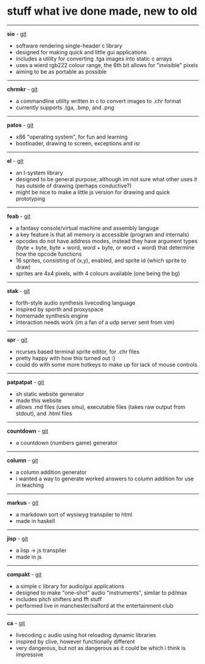 # stuff what ive done made, new to old

---

**sio** - [git](https://github.com/hatcatpat/sio)
- software rendering single-header c library
- designed for making quick and little gui applications
- includes a utility for converting .tga images into static c arrays
- uses a wierd rgb222 colour range, the 6th bit allows for "invisible" pixels
- aiming to be as portable as possible

---

**chrmkr** - [git](https://github.com/hatcatpat/chrmkr)
- a commandline utility written in c to convert images to .chr format
- currently supports .tga, .bmp, and .png

---

**patos** - [git](https://github.com/hatcatpat/patos)
- x86 "operating system", for fun and learning
- bootloader, drawing to screen, exceptions and isr

---

**el** - [git](https://github.com/hatcatpat/el)
- an l-system library
- designed to be general purpose, although im not sure what other uses it has outside of drawing (perhaps conductive?)
- might be nice to make a little js version for drawing and quick prototyping

---

**feab** - [git](https://github.com/hatcatpat/feab)
- a fantasy console/virtual machine and assembly languge
- a key feature is that all memory is accessible (program and internals)
- opcodes do not have address modes, instead they have argument types  (byte + byte, byte + word, word + byte, or word + word) that determine how the opcode functions
- 16 sprites, consisting of (x,y), enabled, and sprite id (which sprite to draw)
- sprites are 4x4 pixels, with 4 colours available (one being the bg)

---

**stak** - [git](https://github.com/hatcatpat/stak)
- forth-style audio synthesis livecoding language
- inspired by sporth and proxyspace
- homemade synthesis engine
- interaction needs work (im a fan of a udp server sent from vim)

---

**spr** - [git](https://github.com/hatcatpat/spr)
- ncurses based terminal sprite editor, for .chr files
- pretty happy with how this turned out :)
- could do with some more hotkeys to make up for lack of mouse controls

---

**patpatpat** - [git](https://github.com/hatcatpat/patpatpat)
- sh static website generator
- made this website
- allows .md files (uses smu), executable files (takes raw output from stdout), and .html files

---

**countdown** - [git](https://github.com/hatcatpat/countdown)
- a countdown (numbers game) generator

---

**column** - [git](https://github.com/hatcatpat/column)
- a column addition generator
- i wanted a way to generate worked answers to column addition for use in teaching

---

**markus** - [git](https://github.com/hatcatpat/markus)
- a markdown sort of wysiwyg transpiler to html
- made in haskell

---

**jisp** - [git](https://github.com/hatcatpat/jisp)
- a lisp -> js transpiler
- made in js

---

**compakt** - [git](https://github.com/hatcatpat/compakt)
- a simple c library for audio/gui applications
- designed to make "one-shot" audio "instruments", similar to pd/max
- includes pitch shifters and fft stuff
- performed live in manchester/salford at the entertainment club

---

**ca** - [git](https://github.com/hatcatpat/ca)
- livecoding c audio using hot reloading dynamic libraries
- inspired by clive, however functionally different
- very dangerous, but not as dangerous as it could be which i think is impressive
